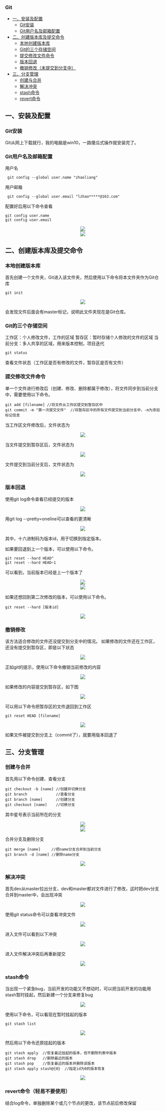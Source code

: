 ### Git
   * [一、安装及配置](#一安装及配置)
       * [Git安装](#git安装)
	   * [Git用户名及邮箱配置](#git用户名及邮箱配置)
   * [二、创建版本库及提交命令](#二创建版本库及提交命令)
       * [本地创建版本库](#本地创建版本库)
	   * [Git的三个存储空间](#git的三个存储空间)
	   * [提交修改文件命令](#提交修改文件命令)
	   * [版本回退](#版本回退)
	   * [撤销修改（未提交到分支中）](#撤销修改)
   * [三、分支管理](#三分支管理)
       * [创建与合并](#创建与合并)
	   * [解决冲突](#解决冲突)
	   * [stash命令](#stash命令)
	   * [revert命令](#revert命令)

## 一、安装及配置  
### Git安装  
Git从网上下载就行，我的电脑是win10，一路傻瓜式操作就安装完了。

### Git用户名及邮箱配置  
用户名
```
 git config --global user.name "zhaoliang"
```
用户邮箱
```
 git config --global user.email "lzhao*****@163.com"
```
配置好后用以下命令查看
```
git config user.name
git config user.email
```
<div align="center">
<img src="../picture/Git/用户名图片.png">
   </div>
   <div align="center">
   <img src="../picture/Git/用户邮箱图片.png">
   </div>

## 二、创建版本库及提交命令  
### 本地创建版本库  
   首先创建一个文件夹，Git进入该文件夹，然后使用以下命令将本文件夹作为Git仓库
   ```
   git init
   ```
   <div align="center">
   <img src="../picture/Git/创建版本库图片.png">
   </div>

   会发现文件后面会有master标记，说明此文件夹现在是Git仓库。

### Git的三个存储空间  
   工作区：个人修改文件，工作的区域
   暂存区：暂时存储个人修改的文件的区域
   当前分支：多人共享的区域，用来版本控制，项目迭代
   ```
   git status
   ```
   查看文件状态（工作区是否有修改的文件，暂存区是否有文件）

### 提交修改文件命令  
   单一个文件进行修改后（创建、修改、删除都属于修改），将文件同步到当前分支中，需要使用以下命令。
   ```
   git add [filename] //将文件从工作区提交到暂存区中
   git commit -m "第一次提交文件"  //将暂存区中的所有文件提交到当前分支中，-m为添加标记信息
   ```
   当工作区文件修改后，文件状态为
   <div align="center">
   <img src="../picture/Git/提交修改文件命令图片1.png">
   </div>

   当文件提交到暂存区后，文件状态为
   <div align="center">
   <img src="../picture/Git/提交修改文件命令图片2.png">
   </div>

   文件提交到当前分支后，文件状态为
   <div align="center">
   <img src="../picture/Git/提交修改文件命令图片3.png">
   </div>

### 版本回退  
   使用git log命令查看已经提交的版本
   <div align="center">
   <img src="../picture/Git/版本回退图片1.png">
   </div>

   用git log --pretty=oneline可以查看的更清晰
   <div align="center">
   <img src="../picture/Git/版本回退图片2.png">
   </div>

   其中，十六进制码为版本id，用于切换到指定版本。

   如果要回退到上一个版本，可以使用以下命令。
   ```
   git reset --hard HEAD^
   git reset --hard HEAD~1
   ```
   可以看到，当前版本已经是上一个版本了
   <div align="center">
   <img src="../picture/Git/版本回退图片3.png">
   </div>
   <div align="center">
   <img src="../picture/Git/版本回退图片4.png">
   </div>

   如果还想回到第二次修改的版本，可以使用以下命令。
   ```
   git reset --hard [版本id]
   ```
   <div align="center">
   <img src="../picture/Git/版本回退图片5.png">
   </div>

### 撤销修改  
   该方法适合修改的文件还没提交到分支中的情况。
   如果修改的文件还在工作区，还没有提交到暂存区，即是以下状态

   <div align="center">
   <img src="../picture/Git/撤销修改图片1.png">
   </div>

   正如git的提示，使用以下命令撤销当前修改的内容
   <div align="center">
   <img src="../picture/Git/撤销修改图片2.png">
   </div>

   如果修改的内容提交到暂存区，如下图
   <div align="center">
   <img src="../picture/Git/撤销修改图片3.png">
   </div>

   可以用以下命令把暂存区的文件退回到工作区
   ```
   git reset HEAD [filename]
   ```
   <div align="center">
   <img src="../picture/Git/撤销修改图片4.png">
   </div>

   如果文件被提交到分支上（commit了），就要用版本回退了

## 三、分支管理  
### 创建与合并  
   首先用以下命令创建、查看分支
   ```
   git checkout -b [name] //创建并切换分支
   git branch             //查看分支
   git branch [name]      //创建分支
   git checkout [name]    //切换分支
   ```
   其中星号表示当前所在的分支
   <div align="center">
   <img src="../picture/Git/创建与合并图片1.png">
   </div>
   <div align="center">
   <img src="../picture/Git/创建与合并图片2.png">
   </div>

   合并分支及删除分支
   ```
   git merge [name]     //把name分支合并到当前分支
   git branch -d [name] //删除name分支
   ```
   <div align="center">
   <img src="../picture/Git/创建与合并图片3.png">
   </div>

### 解决冲突  
   首先dev从master拉出分支，dev和master都对文件进行了修改，这时把dev分支合并到master中，会出现冲突
   <div align="center">
   <img src="../picture/Git/解决冲突图片1.png">
   </div>

   使用git status命令可以查看冲突文件
   <div align="center">
   <img src="../picture/Git/解决冲突图片2.png">
   </div>

   进入文件可以看到以下冲突
   <div align="center">
   <img src="../picture/Git/解决冲突图片3.png">
   </div>

   进入文件解决冲突后再重新提交
   <div align="center">
   <img src="../picture/Git/解决冲突图片4.png">
   </div>

### stash命令  
   当出现一个紧急bug，当前开发的功能又不想动时，可以把当前开发的功能用stash暂时挂起，然后新建一个分支来修复bug
   <div align="center">
   <img src="../picture/Git/stash命令图片1.png">
   </div>

   使用以下命令，可以看现在暂时挂起的版本

   ```
   git stash list
   ```

   <div align="center">
   <img src="../picture/Git/stash命令图片2.png">
   </div>

   然后用以下命令还原挂起的版本

   ```
   git stash apply  //恢复最近挂起的版本，但不删除列表中版本
   git stash drop   //删除最近的版本
   git stash pop    //恢复最近的版本并删除该版本
   git stash apply stash@{0}  //指定id为0的版本恢复
   ```
   <div align="center">
   <img src="../picture/Git/stash命令图片3.png">
   </div>

### revert命令（轻易不要使用）  
   结合log命令，单独删除某个或几个节点的更改，该节点前后修改保留
